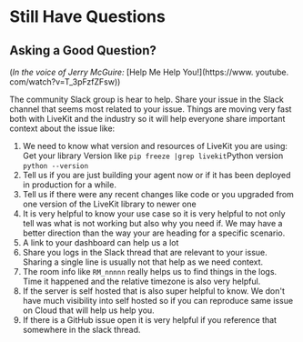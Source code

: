 # Still Have Questions

## Asking a Good Question?

(*In the voice of Jerry McGuire:* [Help Me Help You!](https://www. youtube. com/watch?v=T_3pFzfZFsw))

The community Slack group is hear to help. Share your issue in the Slack channel that seems most related to your issue. Things are moving very fast both with LiveKit and the industry so it will help everyone share important context about the issue like:


1. We need to know what version and resources of LiveKit you are using: Get your library Version like `pip freeze |grep livekit`Python version `python --version`
2. Tell us if you are just building your agent now or if it has been deployed in production for a while.
3. Tell us if there were any recent changes like code or you upgraded from one version of the LiveKit library to newer one
4. It is very helpful to know your use case so it is very helpful to not only tell was what is not working but also why you need if. We may have a better direction than the way your are heading for a specific scenario.
5. A link to your dashboard can help us a lot
6. Share you logs in the Slack thread that are relevant to your issue. Sharing a single line is usually not that help as we need context.
7. The room info like `RM_nnnnn` really helps us to find things in the logs. Time it happened and the relative timezone is also very helpful.
8. If the server is self hosted that is also super helpful to know. We don't have much visibility into self hosted so if you can reproduce same issue on Cloud that will help us help you.
9. If there is a GitHub issue open it is very helpful if you reference that somewhere in the slack thread.